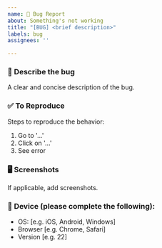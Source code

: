 ```yaml
---
name: 🐛 Bug Report
about: Something's not working
title: "[BUG] <brief description>"
labels: bug
assignees: ''

---
```


### 🐞 Describe the bug
A clear and concise description of the bug.

### ✅ To Reproduce
Steps to reproduce the behavior:

1. Go to '...'
2. Click on '...'
3. See error

### 🖥️ Screenshots
If applicable, add screenshots.

### 📱 Device (please complete the following):
- OS: [e.g. iOS, Android, Windows]
- Browser [e.g. Chrome, Safari]
- Version [e.g. 22]

